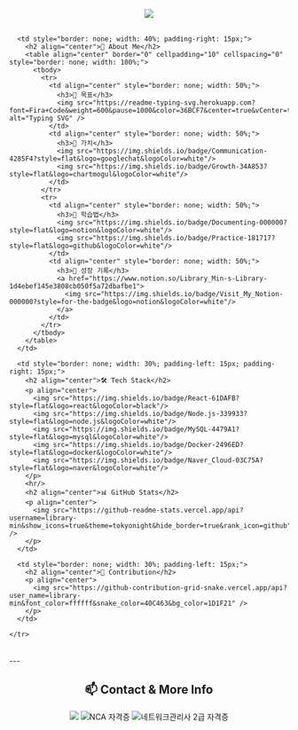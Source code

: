 <div align="center">
  <img src="https://capsule-render.vercel.app/api?type=rect&color=gradient&height=200&section=header&text=Hello,%20I'm%20Jaemin!&fontSize=50&fontColor=ffffff&animation=fadeIn"/>
</div>

<br/>

<table align="center" border="0" cellpadding="0" cellspacing="0" style="border: none; width: 100%;">
  <tbody>
    <tr valign="top">
      
      <td style="border: none; width: 40%; padding-right: 15px;">
        <h2 align="center">🌱 About Me</h2>
        <table align="center" border="0" cellpadding="10" cellspacing="0" style="border: none; width: 100%;">
          <tbody>
            <tr>
              <td align="center" style="border: none; width: 50%;">
                <h3>🚀 목표</h3>
                <img src="https://readme-typing-svg.herokuapp.com?font=Fira+Code&weight=600&pause=1000&color=36BCF7&center=true&vCenter=true&width=280&height=40&lines=Full+Stack+Developer;Cloud+Engineer" alt="Typing SVG" />
              </td>
              <td align="center" style="border: none; width: 50%;">
                <h3>💬 가치</h3>
                <img src="https://img.shields.io/badge/Communication-4285F4?style=flat&logo=googlechat&logoColor=white"/>
                <img src="https://img.shields.io/badge/Growth-34A853?style=flat&logo=chartmogul&logoColor=white"/>
              </td>
            </tr>
            <tr>
              <td align="center" style="border: none; width: 50%;">
                <h3>🧠 학습법</h3>
                <img src="https://img.shields.io/badge/Documenting-000000?style=flat&logo=notion&logoColor=white"/>
                <img src="https://img.shields.io/badge/Practice-181717?style=flat&logo=github&logoColor=white"/>
              </td>
              <td align="center" style="border: none; width: 50%;">
                <h3>🔗 성장 기록</h3>
                <a href="https://www.notion.so/Library_Min-s-Library-1d4ebef145e3808cb050f5a72dbafbe1">
                  <img src="https://img.shields.io/badge/Visit_My_Notion-000000?style=for-the-badge&logo=notion&logoColor=white"/>
                </a>
              </td>
            </tr>
          </tbody>
        </table>
      </td>
      
      <td style="border: none; width: 30%; padding-left: 15px; padding-right: 15px;">
        <h2 align="center">🛠️ Tech Stack</h2>
        <p align="center">
          <img src="https://img.shields.io/badge/React-61DAFB?style=flat&logo=react&logoColor=black"/>
          <img src="https://img.shields.io/badge/Node.js-339933?style=flat&logo=node.js&logoColor=white"/>
          <img src="https://img.shields.io/badge/MySQL-4479A1?style=flat&logo=mysql&logoColor=white"/>
          <img src="https://img.shields.io/badge/Docker-2496ED?style=flat&logo=docker&logoColor=white"/>
          <img src="https://img.shields.io/badge/Naver_Cloud-03C75A?style=flat&logo=naver&logoColor=white"/>
        </p>
        <hr/>
        <h2 align="center">📊 GitHub Stats</h2>
        <p align="center">
          <img src="https://github-readme-stats.vercel.app/api?username=library-min&show_icons=true&theme=tokyonight&hide_border=true&rank_icon=github" />
        </p>
      </td>
      
      <td style="border: none; width: 30%; padding-left: 15px;">
        <h2 align="center">🐍 Contribution</h2>
        <p align="center">
          <img src="https://github-contribution-grid-snake.vercel.app/api?user_name=library-min&font_color=ffffff&snake_color=40C463&bg_color=1D1F21" />
        </p>
      </td>
      
    </tr>
  </tbody>
</table>
---

<div align="center">
  <h2>📫 Contact & More Info</h2>
  <a href="mailto:library_mini@outlook.com"><img src="https://img.shields.io/badge/Mail-0078D4?style=for-the-badge&logo=microsoft-outlook&logoColor=white"></a>
  <img src="https://img.shields.io/badge/NCA-03C75A?style=for-the-badge&logo=naver&logoColor=white" alt="NCA 자격증"/>
  <img src="https://img.shields.io/badge/네트워크관리사_2급-555555?style=for-the-badge" alt="네트워크관리사 2급 자격증"/>
</div>
